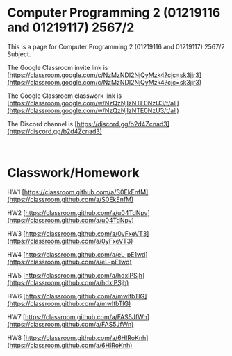 # Computer Programming 2 (01219116 and 01219117) 2567/2

This is a page for Computer Programming 2 (01219116 and 01219117) 2567/2 Subject.

The Google Classroom invite link is [https://classroom.google.com/c/NzMzNDI2NjQyMzk4?cjc=sk3jjr3](https://classroom.google.com/c/NzMzNDI2NjQyMzk4?cjc=sk3jjr3)

The Google Classroom classwork link is [https://classroom.google.com/w/NzQzNjIzNTE0NzU3/t/all](https://classroom.google.com/w/NzQzNjIzNTE0NzU3/t/all)

The Discord channel is [https://discord.gg/b2d4Zcnad3](https://discord.gg/b2d4Zcnad3)

<br>

# Classwork/Homework

HW1 [https://classroom.github.com/a/S0EkEnfM](https://classroom.github.com/a/S0EkEnfM)

HW2 [https://classroom.github.com/a/u04TdNpv](https://classroom.github.com/a/u04TdNpv)

HW3 [https://classroom.github.com/a/0yFxeVT3](https://classroom.github.com/a/0yFxeVT3)

HW4 [https://classroom.github.com/a/eL-pE1wd](https://classroom.github.com/a/eL-pE1wd)

HW5 [https://classroom.github.com/a/hdxlPSjh](https://classroom.github.com/a/hdxlPSjh)

HW6 [https://classroom.github.com/a/mwltbTlG](https://classroom.github.com/a/mwltbTlG)

HW7 [https://classroom.github.com/a/FAS5JfWn](https://classroom.github.com/a/FAS5JfWn)

HW8 [https://classroom.github.com/a/6HlRoKnh](https://classroom.github.com/a/6HlRoKnh)
